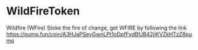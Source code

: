 # WildFireToken
Wildfire (WFire) Stoke the fire of change, get WFIRE by following the link https://pump.fun/coin/A3HJaPSeyGwnLPt1oDpfFvdBfJB42jiKVZkHTzZ8pump
